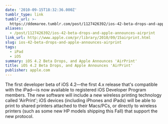```yaml
---
date: '2010-09-15T18:32:36.000Z'
tumblr_type: link
tumblr_url: >-
  https://ddemaree.tumblr.com/post/1127426392/ios-42-beta-drops-and-apple-announces-airprint
aliases:
  - /post/1127426392/ios-42-beta-drops-and-apple-announces-airprint
link_url: http://www.apple.com/pr/library/2010/09/15airprint.html
slug: ios-42-beta-drops-and-apple-announces-airprint
tags:
  - iPad
  - iOS
summary: iOS 4.2 Beta Drops, and Apple Announces 'AirPrint'
title: iOS 4.2 Beta Drops, and Apple Announces 'AirPrint'
publisher: apple.com
---
```


The first developer beta of iOS 4.2—the first 4.x release that's compatible with the iPad—is now available to registered iOS Developer Program members. The new software will include a new wireless printing technology called 'AirPrint'; iOS devices (including iPhones and iPads) will be able to print to shared printers attached to their Macs/PCs, or directly to wireless printers (such as some new HP models shipping this Fall) that support the new protocol.
